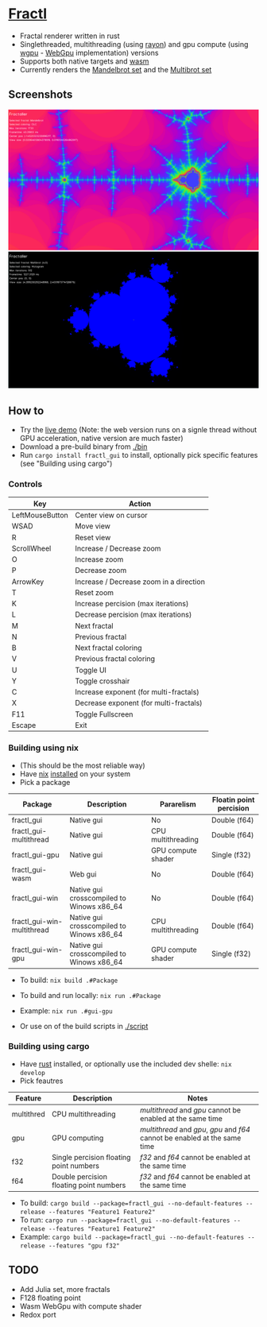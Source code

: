 # [Fractl](https://shapur1234.github.io/Fractl/)

- Fractal renderer written in rust
- Singlethreaded, multithreading (using [rayon](https://github.com/rayon-rs/rayon)) and gpu compute (using [wgpu](https://github.com/gfx-rs/wgpu) - [WebGpu](https://developer.mozilla.org/en-US/docs/Web/API/WebGPU_API) implementation) versions
- Supports both native targets and [wasm](https://en.wikipedia.org/wiki/WebAssembly)
- Currently renders the [Mandelbrot set](https://en.wikipedia.org/wiki/Mandelbrot_set) and the [Multibrot set](https://en.wikipedia.org/wiki/Multibrot_set)

## Screenshots

![Mandelbrot](./screenshot/mandelbrot.png)
![Multibrot](./screenshot/multibrot.png)

## How to

- Try the [live demo](https://shapur1234.github.io/Fractl/) (Note: the web version runs on a signle thread without GPU acceleration, native version are much faster)
- Download a pre-build binary from [./bin](./bin)
- Run `cargo install fractl_gui` to install, optionally pick specific features (see "Building using cargo")

### Controls

| Key             | Action                                  |
| --------------- | --------------------------------------- |
| LeftMouseButton | Center view on cursor                   |
| WSAD            | Move view                               |
| R               | Reset view                              |
| ScrollWheel     | Increase / Decrease zoom                |
| O               | Increase zoom                           |
| P               | Decrease zoom                           |
| ArrowKey        | Increase / Decrease zoom in a direction |
| T               | Reset zoom                              |
| K               | Increase percision (max iterations)     |
| L               | Decrease percision (max iterations)     |
| M               | Next fractal                            |
| N               | Previous fractal                        |
| B               | Next fractal coloring                   |
| V               | Previous fractal coloring               |
| U               | Toggle UI                               |
| Y               | Toggle crosshair                        |
| C               | Increase exponent (for multi-fractals)  |
| X               | Decrease exponent (for multi-fractals)  |
| F11             | Toggle Fullscreen                       |
| Escape          | Exit                                    |

### Building using nix

- (This should be the most reliable way)
- Have [nix](https://nixos.org/) [installed](https://nix.dev/install-nix.html) on your system
- Pick a package

| Package                    | Description                               | Pararelism         | Floatin point percision |
| -------------------------- | ----------------------------------------- | ------------------ | ----------------------- |
| fractl_gui                 | Native gui                                | No                 | Double (f64)            |
| fractl_gui-multithread     | Native gui                                | CPU multithreading | Double (f64)            |
| fractl_gui-gpu             | Native gui                                | GPU compute shader | Single (f32)            |
| fractl_gui-wasm            | Web gui                                   | No                 | Double (f64)            |
| fractl_gui-win             | Native gui crosscompiled to Winows x86_64 | No                 | Double (f64)            |
| fractl_gui-win-multithread | Native gui crosscompiled to Winows x86_64 | CPU multithreading | Double (f64)            |
| fractl_gui-win-gpu         | Native gui crosscompiled to Winows x86_64 | GPU compute shader | Single (f32)            |

- To build: `nix build .#Package`
- To build and run locally: `nix run .#Package`
- Example: `nix run .#gui-gpu`

- Or use on of the build scripts in [./script](./script)

### Building using cargo

- Have [rust](https://www.rust-lang.org/tools/install) installed, or optionally use the included dev shelle: `nix develop`
- Pick feautres

| Feature    | Description                             | Notes                                                                       |
| ---------- | --------------------------------------- | --------------------------------------------------------------------------- |
| multithred | CPU multithreading                      | _multithread_ and _gpu_ cannot be enabled at the same time                  |
| gpu        | GPU computing                           | _multithread_ and _gpu_, _gpu_ and _f64_ cannot be enabled at the same time |
| f32        | Single percision floating point numbers | _f32_ and _f64_ cannot be enabled at the same time                          |
| f64        | Double percision floating point numbers | _f32_ and _f64_ cannot be enabled at the same time                          |

- To build: `cargo build --package=fractl_gui --no-default-features --release --features "Feature1 Feature2"`
- To run: `cargo run --package=fractl_gui --no-default-features --release --features "Feature1 Feature2"`
- Example: `cargo build --package=fractl_gui --no-default-features --release --features "gpu f32"`

## TODO

- Add Julia set, more fractals
- F128 floating point
- Wasm WebGpu with compute shader
- Redox port
